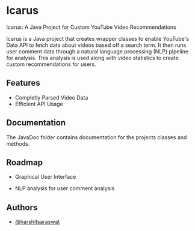 
# Icarus


Icarus: A Java Project for Custom YouTube Video Recommendations

Icarus is a Java project that creates wrapper classes to enable YouTube's Data API to fetch data about videos based off a search term. It then runs user comment data through a natural language processing (NLP) pipeline for analysis. This analysis is used along with video statistics to create custom recommendations for users.



## Features

- Completly Parsed Video Data
- Efficient API Usage


## Documentation

The JavaDoc folder contains documentation for the projects classes and methods.


## Roadmap

- Graphical User Interface

- NLP analysis for user comment analysis


## Authors

- [@harshitsaraswat](https://github.com/idkmynamereally)

